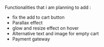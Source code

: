 Functionalities that i am planning to add :

- fix the add to cart button
- Parallax effect
- glow and resize effect on hover
- Alternative text and image for empty cart
- Payment gateway
